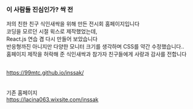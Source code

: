 <h3>이 사람들 진심인가? 싹 전</h3>
저의 친한 친구 식인새싹을 위해 만든 전시회 홈페이지입니다<br>
코딩을 모르던 시절 윅스로 제작했었는데,<br>
React.js 연습 겸 다시 만들어 보았습니다<br>
반응형까진 아니지만 다양한 모니터 크기를 생각하며 CSS를 약간 수정했습니다..<br>
홈페이지 제작을 허락해 준 식인새싹과 참가자 친구들에게 사랑과 감사를 전합니다<br><br>

https://99mtc.github.io/inssak/
<br><br><br>
기존 홈페이지<br>
https://lacina063.wixsite.com/inssak
